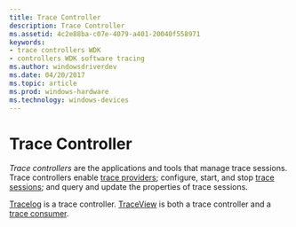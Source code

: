 ```yaml
---
title: Trace Controller
description: Trace Controller
ms.assetid: 4c2e88ba-c07e-4079-a401-20040f558971
keywords:
- trace controllers WDK
- controllers WDK software tracing
ms.author: windowsdriverdev
ms.date: 04/20/2017
ms.topic: article
ms.prod: windows-hardware
ms.technology: windows-devices
---
```


# Trace Controller


*Trace controllers* are the applications and tools that manage trace sessions. Trace controllers enable [trace providers](trace-provider.md); configure, start, and stop [trace sessions](trace-session.md); and query and update the properties of trace sessions.

[Tracelog](tracelog.md) is a trace controller. [TraceView](traceview.md) is both a trace controller and a [trace consumer](trace-consumer.md).

 

 





